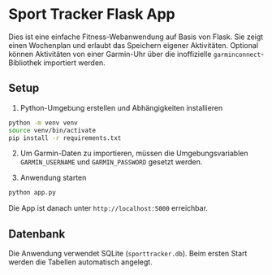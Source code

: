 # Sport Tracker Flask App

Dies ist eine einfache Fitness-Webanwendung auf Basis von Flask. Sie zeigt einen Wochenplan und erlaubt das Speichern eigener Aktivitäten. Optional können Aktivitäten von einer Garmin-Uhr über die inoffizielle `garminconnect`-Bibliothek importiert werden.

## Setup

1. Python-Umgebung erstellen und Abhängigkeiten installieren
```bash
python -m venv venv
source venv/bin/activate
pip install -r requirements.txt
```

2. Um Garmin-Daten zu importieren, müssen die Umgebungsvariablen `GARMIN_USERNAME` und `GARMIN_PASSWORD` gesetzt werden.

3. Anwendung starten
```bash
python app.py
```

Die App ist danach unter `http://localhost:5000` erreichbar.

## Datenbank
Die Anwendung verwendet SQLite (`sporttracker.db`). Beim ersten Start werden die Tabellen automatisch angelegt.

